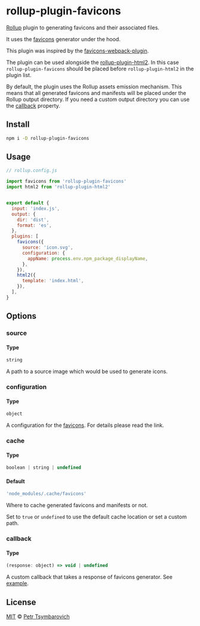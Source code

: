 # rollup-plugin-favicons

[Rollup](https://github.com/rollup/rollup) plugin to generating favicons and their associated files.

It uses the [favicons](https://github.com/itgalaxy/favicons) generator under the hood.

This plugin was inspired by the
[favicons-webpack-plugin](https://github.com/jantimon/favicons-webpack-plugin).

The plugin can be used alongside the [rollup-plugin-html2](https://github.com/mentaljam/rollup-plugin-html2).
In this case `rollup-plugin-favicons` should be placed before `rollup-plugin-html2` in the plugin list.

By default, the plugin uses the Rollup assets emission mechanism. This means that all generated favicons
and manifests will be placed under the Rollup output directory. If you need a custom output directory
you can use the [callback](#callback) property.

## Install

```sh
npm i -D rollup-plugin-favicons
```

## Usage

```js
// rollup.config.js

import favicons from 'rollup-plugin-favicons'
import html2 from 'rollup-plugin-html2'


export default {
  input: 'index.js',
  output: {
    dir: 'dist',
    format: 'es',
  },
  plugins: [
    favicons({
      source: 'icon.svg',
      configuration: {
        appName: process.env.npm_package_displayName,
      },
    }),
    html2({
      template: 'index.html',
    }),
  ],
}
```

## Options

### source

#### Type

```js
string
```

A path to a source image which would be used to generate icons.

### configuration

#### Type

```js
object
```

A configuration for the [favicons](https://github.com/itgalaxy/favicons).
For details please read the link.

### cache

#### Type

```js
boolean | string | undefined
```

#### Default

```js
'node_modules/.cache/favicons'
```

Where to cache generated favicons and manifests or not.

Set to `true` or `undefined` to use the default cache location or set a custom path.

### callback

#### Type

```js
(response: object) => void | undefined
```

A custom callback that takes a response of favicons generator.
See [example](example/rollup.config.custom-dir.js).

## License

[MIT](LICENSE) © [Petr Tsymbarovich](mailto:petr@tsymbarovich.ru)
